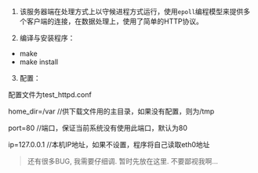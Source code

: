1. 该服务器端在处理方式上以守候进程方式运行，使用`epoll`编程模型来提供多个客户端的连接，在数据处理上，使用了简单的HTTP协议。

2. 编译与安装程序：

 - make
 - make install 

3. 配置：

配置文件为test_httpd.conf

home_dir=/var //供下载文件用的主目录，如果没有配置，则为/tmp

port=80		  //端口，保证当前系统没有使用此端口，默认为80

ip=127.0.0.1  //本机IP地址，如果不设置，程序将自己读取eth0地址

> 还有很多BUG, 我需要仔细调. 暂时先放在这里. 不要鄙视我啊... 
